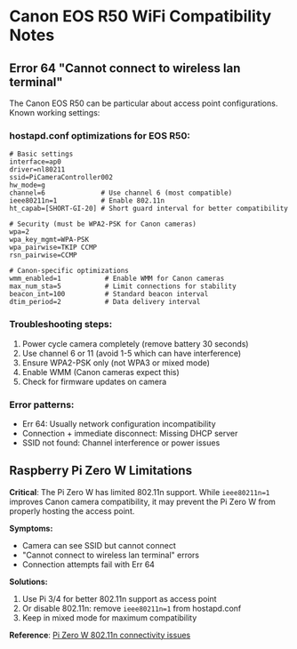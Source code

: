 # Canon EOS R50 WiFi Compatibility Notes

## Error 64 "Cannot connect to wireless lan terminal"

The Canon EOS R50 can be particular about access point configurations. Known working settings:

### hostapd.conf optimizations for EOS R50:
```
# Basic settings
interface=ap0
driver=nl80211
ssid=PiCameraController002
hw_mode=g
channel=6              # Use channel 6 (most compatible)
ieee80211n=1           # Enable 802.11n
ht_capab=[SHORT-GI-20] # Short guard interval for better compatibility

# Security (must be WPA2-PSK for Canon cameras)
wpa=2
wpa_key_mgmt=WPA-PSK
wpa_pairwise=TKIP CCMP
rsn_pairwise=CCMP

# Canon-specific optimizations
wmm_enabled=1           # Enable WMM for Canon cameras
max_num_sta=5           # Limit connections for stability
beacon_int=100          # Standard beacon interval
dtim_period=2           # Data delivery interval
```

### Troubleshooting steps:
1. Power cycle camera completely (remove battery 30 seconds)
2. Use channel 6 or 11 (avoid 1-5 which can have interference)
3. Ensure WPA2-PSK only (not WPA3 or mixed mode)
4. Enable WMM (Canon cameras expect this)
5. Check for firmware updates on camera

### Error patterns:
- Err 64: Usually network configuration incompatibility
- Connection + immediate disconnect: Missing DHCP server
- SSID not found: Channel interference or power issues

## Raspberry Pi Zero W Limitations

**Critical**: The Pi Zero W has limited 802.11n support. While `ieee80211n=1` improves Canon camera compatibility, it may prevent the Pi Zero W from properly hosting the access point.

**Symptoms:**
- Camera can see SSID but cannot connect
- "Cannot connect to wireless lan terminal" errors
- Connection attempts fail with Err 64

**Solutions:**
1. Use Pi 3/4 for better 802.11n support as access point
2. Or disable 802.11n: remove `ieee80211n=1` from hostapd.conf
3. Keep in mixed mode for maximum compatibility

**Reference**: [Pi Zero W 802.11n connectivity issues](https://forums.raspberrypi.com/viewtopic.php?t=222055)